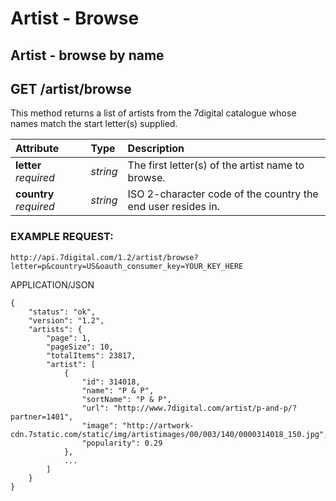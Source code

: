 # Artist - Browse

## Artist - browse by name

## GET /artist/browse

This method returns a list of artists from the 7digital catalogue whose names match the start letter\(s\) supplied.

| Attribute | Type | Description |
| :--- | :--- | :--- |
| **letter** _required_ | _string_ | The first letter\(s\) of the artist name to browse. |
| **country** _required_ | _string_ | ISO 2-character code of the country the end user resides in. |

### EXAMPLE REQUEST:

```text
http://api.7digital.com/1.2/artist/browse?letter=p&country=US&oauth_consumer_key=YOUR_KEY_HERE
```

APPLICATION/JSON

```text
{
    "status": "ok",
    "version": "1.2",
    "artists": {
        "page": 1,
        "pageSize": 10,
        "totalItems": 23817,
        "artist": [
            {
                "id": 314018,
                "name": "P & P",
                "sortName": "P & P",
                "url": "http://www.7digital.com/artist/p-and-p/?partner=1401",
                "image": "http://artwork-cdn.7static.com/static/img/artistimages/00/003/140/0000314018_150.jpg",
                "popularity": 0.29
            },
            ...
        ]
    }
}
```

